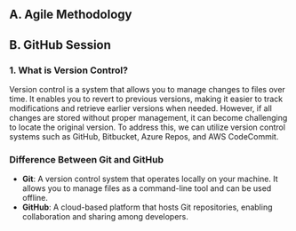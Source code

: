 ## A. Agile Methodology

## B. GitHub Session

### 1. What is Version Control?
Version control is a system that allows you to manage changes to files over time. It enables you to revert to previous versions, making it easier to track modifications and retrieve earlier versions when needed. However, if all changes are stored without proper management, it can become challenging to locate the original version. To address this, we can utilize version control systems such as GitHub, Bitbucket, Azure Repos, and AWS CodeCommit.

### Difference Between Git and GitHub
- **Git**: A version control system that operates locally on your machine. It allows you to manage files as a command-line tool and can be used offline.
- **GitHub**: A cloud-based platform that hosts Git repositories, enabling collaboration and sharing among developers.
